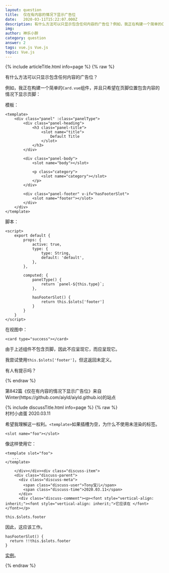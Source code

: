 ```yaml
---
layout: question
title:  仅在有内容的情况下显示广告位
date:   2020-03-11T15:22:07.000Z
description: 有什么方法可以只显示包含任何内容的广告位？例如，我正在构建一个简单的Card.vue组件，并且只希望在页脚位置包含内容的情况下显示页脚：模板：...
img: 
author: 神乐小胖
category: question
answer: 2
tags: vue.js Vue.js
topic: Vue.js
---
```

<div class="article-root">
  <div class="article">
    {% include articleTitle.html info=page %}
    {% raw %}
    <div class="article-content"><p><font style="vertical-align: inherit;"><font style="vertical-align: inherit;">有什么方法可以只显示包含任何内容的广告位？</font></font></p>

<p><font style="vertical-align: inherit;"><font style="vertical-align: inherit;">例如，我正在构建一个简单的</font></font><code>Card.vue</code><font style="vertical-align: inherit;"><font style="vertical-align: inherit;">组件，并且只希望在页脚位置包含内容的情况下显示页脚：</font></font></p>

<p><font style="vertical-align: inherit;"><font style="vertical-align: inherit;">模板：</font></font></p>

<pre><code>&lt;template&gt;<font></font>
    &lt;div class="panel" :class="panelType"&gt;<font></font>
        &lt;div class="panel-heading"&gt;<font></font>
            &lt;h3 class="panel-title"&gt;<font></font>
                &lt;slot name="title"&gt;<font></font>
                    Default Title<font></font>
                &lt;/slot&gt;<font></font>
            &lt;/h3&gt;<font></font>
        &lt;/div&gt;<font></font>
<font></font>
        &lt;div class="panel-body"&gt;<font></font>
            &lt;slot name="body"&gt;&lt;/slot&gt;<font></font>
<font></font>
            &lt;p class="category"&gt;<font></font>
                &lt;slot name="category"&gt;&lt;/slot&gt;<font></font>
            &lt;/p&gt;<font></font>
        &lt;/div&gt;<font></font>
<font></font>
        &lt;div class="panel-footer" v-if="hasFooterSlot"&gt;<font></font>
            &lt;slot name="footer"&gt;&lt;/slot&gt;<font></font>
        &lt;/div&gt;<font></font>
    &lt;/div&gt;<font></font>
&lt;/template&gt;<font></font>
</code></pre>

<p><font style="vertical-align: inherit;"><font style="vertical-align: inherit;">脚本：</font></font></p>

<pre><code>&lt;script&gt;<font></font>
    export default {<font></font>
        props: {<font></font>
            active: true,<font></font>
            type: {<font></font>
                type: String,<font></font>
                default: 'default',<font></font>
            },<font></font>
        },<font></font>
<font></font>
        computed: {<font></font>
            panelType() {<font></font>
                return `panel-${this.type}`;<font></font>
            },<font></font>
<font></font>
            hasFooterSlot() {<font></font>
                return this.$slots['footer']<font></font>
            }<font></font>
        }<font></font>
    }<font></font>
&lt;/script&gt;<font></font>
</code></pre>

<p><font style="vertical-align: inherit;"><font style="vertical-align: inherit;">在视图中：</font></font></p>

<pre><code>&lt;card type="success"&gt;&lt;/card&gt;
</code></pre>

<p><font style="vertical-align: inherit;"><font style="vertical-align: inherit;">由于上述组件不包含页脚，因此不应呈现它，而应呈现它。</font></font></p>

<p><font style="vertical-align: inherit;"><font style="vertical-align: inherit;">我尝试使用</font></font><code>this.$slots['footer']</code><font style="vertical-align: inherit;"><font style="vertical-align: inherit;">，但这返回未定义。</font></font></p>

<p><font style="vertical-align: inherit;"><font style="vertical-align: inherit;">有人有提示吗？</font></font></p></div>
    {% endraw %}
  </div>
  <p class="winter_mark">第842篇《仅在有内容的情况下显示广告位》来自Winter(https://github.com/aiyld/aiyld.github.io)的站点</p>
  <div class="discuss-wrapper">
    {% include discussTitle.html info=page %}
    {% raw %}
    <div class="discuss-item">
        <div class="discuss-parent">
          <div class="discuss-meta">
            <span class="discuss-user">村村小卤蛋</span>
            <span class="discuss-time">2020.03.11</span>
          </div>
          <div class="discuss-comment"><p><font style="vertical-align: inherit;"><font style="vertical-align: inherit;">希望我理解这一权利。</font></font><code>&lt;template&gt;</code><font style="vertical-align: inherit;"><font style="vertical-align: inherit;">如果插槽为空，</font><font style="vertical-align: inherit;">为什么不使用</font><font style="vertical-align: inherit;">未渲​​染</font><font style="vertical-align: inherit;">的</font><font style="vertical-align: inherit;">标签。</font></font></p>

<pre><code>&lt;slot name="foo"&gt;&lt;/slot&gt;
</code></pre>

<p><font style="vertical-align: inherit;"><font style="vertical-align: inherit;">像这样使用它：</font></font></p>

<pre><code>&lt;template slot="foo"&gt;<font></font>
   ...<font></font>
&lt;/template&gt;<font></font>
</code></pre></div>
        </div></div><div class="discuss-item">
        <div class="discuss-parent">
          <div class="discuss-meta">
            <span class="discuss-user">Tony宝儿</span>
            <span class="discuss-time">2020.03.11</span>
          </div>
          <div class="discuss-comment"><p><font style="vertical-align: inherit;"><font style="vertical-align: inherit;">它应该在 </font></font></p>

<pre><code>this.$slots.footer
</code></pre>

<p><font style="vertical-align: inherit;"><font style="vertical-align: inherit;">因此，这应该工作。</font></font></p>

<pre><code>hasFooterSlot() {<font></font>
  return !!this.$slots.footer<font></font>
}<font></font>
</code></pre>

<p><a href="https://codepen.io/Kradek/pen/LygKjO?editors=1010" rel="noreferrer"><font style="vertical-align: inherit;"><font style="vertical-align: inherit;">实例</font></font></a><font style="vertical-align: inherit;"><font style="vertical-align: inherit;">。</font></font></p></div>
        </div></div>
    {% endraw %}
  </div>
<div>
